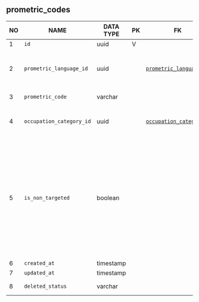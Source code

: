 prometric_codes
----------------------------


NO | NAME | DATA TYPE | PK | FK | DESCRIPTION            
---|------|-----------|----|----|-------------
1|`id` | uuid | V |  | autogenerated
2|`prometric_language_id` | uuid |  | [`prometric_languages`](prometric_languages.md) | Prometric language used for this prometric code
3|`prometric_code` | varchar |  |  | Prometric 5-letter code
4|`occupation_category_id` | uuid |  | [`occupation_categories`](occupation_categories.md) | Occupation category that this code belongs to.
5|`is_non_targeted` | boolean |  |  | if true - this code will be used for eligibility creation for Users from non-target countries  we have 2 type of Countries: target and non-target, for each type there is a specific booking flow
6|`created_at` | timestamp |  |  | 
7|`updated_at` | timestamp |  |  | 
8|`deleted_status` | varchar |  |  | ACTIVE, DELETED
